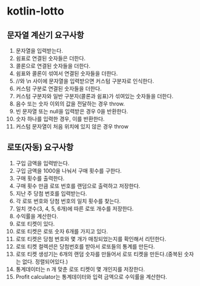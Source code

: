 # kotlin-lotto

## 문자열 계산기 요구사항
1. 문자열을 입력받는다.
2. 쉼표로 연결된 숫자들은 더한다.
3. 콜론으로 연결된 숫자들을 더한다.
4. 쉼표와 콜론이 섞여서 연결된 숫자들을 더한다.
5. //와 \n 사이에 문자열을 입력받으면 커스텀 구분자로 인식한다.
6. 커스텀 구분로 연결된 숫자들을 더한다.
7. 커스텀 구분자와 일반 구분자(콜론과 쉼표)가 섞여있는 숫자들을 더한다.
8. 음수 또는 숫자 이외의 값을 전달하는 경우 throw.
9. 빈 문자열 또는 null을 입력받은 경우 0을 반환한다.
10. 숫자 하나를 입력한 경우, 이를 반환한다.
11. 커스텀 문자열이 처음 위치에 있지 않은 경우 throw

## 로또(자동) 요구사항
1. 구입 금액을 입력받는다.
2. 구입 금액을 1000을 나눠서 구매 횟수를 구한다.
3. 구매 횟수를 출력한다.
4. 구매 횟수 만큼 로또 번호를 랜덤으로 출력하고 저장한다.
5. 지난 주 당첨 번호를 입력받는다.
6. 각 로또 번호와 당첨 번호의 일치 횟수를 찾는다.
7. 일치 갯수(3, 4, 5, 6개)에 따른 로또 개수를 저장한다.
8. 수익률을 계산한다.
9. 로또 티켓이 있다.
10. 로또 티켓은 로또 숫자 6개를 가지고 있다.
11. 로또 티켓은 당첨 번호와 몇 개가 매칭되었는지를 확인해서 리턴한다.
12. 로또 티켓 컬렉션은 당첨번호를 받아서 로또들의 통계를 만든다.
13. 로또 티켓 생성기는 6개의 랜덤 숫자를 만들어서 로또 티켓을 만든다.(중복된 숫자는 없다. 정렬되어있다.) 
14. 통계데이터는 n 개 맞춘 로또 티켓이 몇 개인지를 저장한다.
15. Profit calculator는 통계데이터와 입력 금액으로 수익률을 계산한다.
